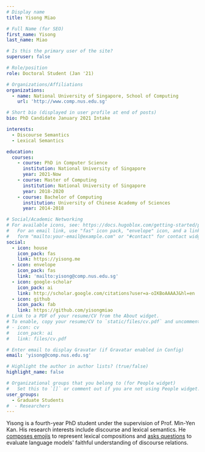 ```yaml
---
# Display name
title: Yisong Miao

# Full Name (for SEO)
first_name: Yisong
last_name: Miao

# Is this the primary user of the site?
superuser: false

# Role/position
role: Doctoral Student (Jan '21)

# Organizations/Affiliations
organizations:
  - name: National University of Singapore, School of Computing
    url: 'http://www.comp.nus.edu.sg'

# Short bio (displayed in user profile at end of posts)
bio: PhD Candidate January 2021 Intake

interests:
  - Discourse Semantics
  - Lexical Semantics

education:
  courses:
    - course: PhD in Computer Science
      institution: National University of Singapore
      year: 2021-Now
    - course: Master of Computing
      institution: National University of Singapore
      year: 2018-2020
    - course: Bachelor of Computing
      institution: University of Chinese Academy of Sciences
      year: 2014-2018

# Social/Academic Networking
# For available icons, see: https://docs.hugoblox.com/getting-started/page-builder/#icons
#   For an email link, use "fas" icon pack, "envelope" icon, and a link in the
#   form "mailto:your-email@example.com" or "#contact" for contact widget.
social:
  - icon: house
    icon_pack: fas
    link: https://yisong.me
  - icon: envelope
    icon_pack: fas
    link: 'mailto:yisong@comp.nus.edu.sg'
  - icon: google-scholar
    icon_pack: ai
    link: http://scholar.google.com/citations?user=a-oIKBoAAAAJ&hl=en
  - icon: github
    icon_pack: fab
    link: https://github.com/yisongmiao
# Link to a PDF of your resume/CV from the About widget.
# To enable, copy your resume/CV to `static/files/cv.pdf` and uncomment the lines below.
# - icon: cv
#   icon_pack: ai
#   link: files/cv.pdf

# Enter email to display Gravatar (if Gravatar enabled in Config)
email: 'yisong@comp.nus.edu.sg'

# Highlight the author in author lists? (true/false)
highlight_name: false

# Organizational groups that you belong to (for People widget)
#   Set this to `[]` or comment out if you are not using People widget.
user_groups:
  - Graduate Students
#  - Researchers
---
```


Yisong is a fourth-year PhD student under the supervision of Prof. Min-Yen Kan. His research interests include discourse and lexical semantics. He [composes emojis](https://yisong.me/publications/ELCo@LREC-COLING24.pdf) to represent lexical compositions and [asks questions](https://yisong.me/publications/acl24-DiSQ-CR.pdf) to evaluate language models' faithful understanding of discourse relations.
